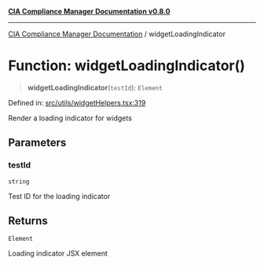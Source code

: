 [**CIA Compliance Manager Documentation v0.8.0**](../README.md)

***

[CIA Compliance Manager Documentation](../globals.md) / widgetLoadingIndicator

# Function: widgetLoadingIndicator()

> **widgetLoadingIndicator**(`testId`): `Element`

Defined in: [src/utils/widgetHelpers.tsx:319](https://github.com/Hack23/cia-compliance-manager/blob/78912779fad2796d4afcf9e0a863cca80a66b25f/src/utils/widgetHelpers.tsx#L319)

Render a loading indicator for widgets

## Parameters

### testId

`string`

Test ID for the loading indicator

## Returns

`Element`

Loading indicator JSX element
